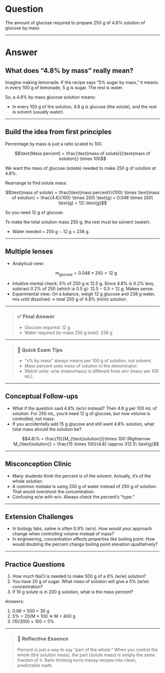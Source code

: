 # Question
The amount of glucose required to prepare 250 g of 4.8% solution of glucose by mass

---
# Answer


## What does “4.8% by mass” really mean?

Imagine making lemonade. If the recipe says “5% sugar by mass,” it means: in every 100 g of lemonade, 5 g is sugar. The rest is water.

So, a 4.8% by mass glucose solution means:
- In every 100 g of the solution, 4.8 g is glucose (the solute), and the rest is solvent (usually water).

---

## Build the idea from first principles

Percentage by mass is just a ratio scaled to 100.

```math
\text{Mass percent} = \frac{\text{mass of solute}}{\text{mass of solution}} \times 100
```

We want the mass of glucose (solute) needed to make 250 g of solution at 4.8%.

Rearrange to find solute mass:

```math
\text{mass of solute} 
= \frac{\text{mass percent}}{100} \times \text{mass of solution}
= \frac{4.8}{100} \times 250\ \text{g}
= 0.048 \times 250\ \text{g}
= 12\ \text{g}
```

So you need 12 g of glucose.

To make the total solution mass 250 g, the rest must be solvent (water):
- Water needed = 250 g − 12 g = 238 g.

---

## Multiple lenses

- Analytical view:
  ```math
  m_{\text{glucose}} = 0.048 \times 250 = 12\ \text{g}
  ```
- Intuitive mental check:
  5% of 250 g is 12.5 g. Since 4.8% is 0.2% less, subtract 0.2% of 250 (which is 0.5 g): 12.5 − 0.5 = 12 g. Makes sense.
- Experimental view:
  On a balance, weigh 12 g glucose and 238 g water, mix until dissolved → total 250 g of 4.8% (m/m) solution.

---

> ### ✅ Final Answer
> - Glucose required: 12 g
> - Water required (to make 250 g total): 238 g

---

> ### 🧠 Quick Exam Tips
> - “x% by mass” always means per 100 g of solution, not solvent.
> - Mass percent uses mass of solution in the denominator.
> - Watch units: w/w (mass/mass) is different from w/v (mass per 100 mL).

---

## Conceptual Follow-ups

- What if the question said 4.8% (w/v) instead? Then 4.8 g per 100 mL of solution. For 250 mL, you’d need 12 g of glucose, but now volume is controlled, not mass.
- If you accidentally add 15 g glucose and still want 4.8% solution, what total mass should the solution be?
  ```math
  4.8\% = \frac{15}{M_{\text{solution}}}\times 100 \Rightarrow M_{\text{solution}} = \frac{15 \times 100}{4.8} \approx 312.5\ \text{g}
  ```

---

## Misconception Clinic

- Many students think the percent is of the solvent. Actually, it’s of the whole solution.
- A common mistake is using 250 g of water instead of 250 g of solution. That would overshoot the concentration.
- Confusing w/w with w/v. Always check the percent’s “type.”

---

## Extension Challenges

- In biology labs, saline is often 0.9% (w/v). How would your approach change when controlling volume instead of mass?
- In engineering, concentration affects properties like boiling point. How would doubling the percent change boiling point elevation qualitatively?

---

## Practice Questions

1) How much NaCl is needed to make 500 g of a 6% (w/w) solution?  
2) You have 20 g of sugar. What mass of solution will give a 5% (w/w) concentration?  
3) If 10 g solute is in 200 g solution, what is the mass percent?

Answers:
1) 0.06 × 500 = 30 g  
2) 5% = 20/M × 100 ⇒ M = 400 g  
3) (10/200) × 100 = 5%

---

> ### 🌱 Reflective Essence
> Percent is just a way to say “part of the whole.” When you control the whole (the solution mass), the part (solute mass) is simply the same fraction of it. Ratio thinking turns messy recipes into clean, predictable math.